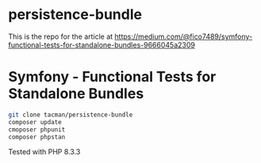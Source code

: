 # persistence-bundle

This is the repo for the article at  https://medium.com/@fico7489/symfony-functional-tests-for-standalone-bundles-9666045a2309

# Symfony - Functional Tests for Standalone Bundles

```bash
git clone tacman/persistence-bundle
composer update
cmoposer phpunit
composer phpstan
```


Tested with PHP 8.3.3

